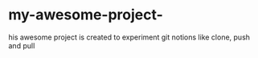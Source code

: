 # my-awesome-project-
his awesome project is created to experiment git notions like clone, push and pull
